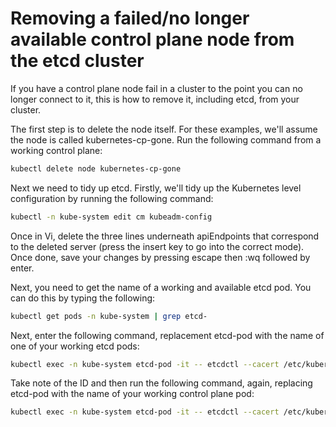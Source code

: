# Removing a failed/no longer available control plane node from the etcd cluster

If you have a control plane node fail in a cluster to the point you can no longer connect to it, this is how to remove it, including etcd, from your cluster.

The first step is to delete the node itself. For these examples, we'll assume the node is called kubernetes-cp-gone. Run the following command from a working control plane:

```bash
kubectl delete node kubernetes-cp-gone
```

Next we need to tidy up etcd. Firstly, we'll tidy up the Kubernetes level configuration by running the following command:

```bash
kubectl -n kube-system edit cm kubeadm-config
```

Once in Vi, delete the three lines underneath apiEndpoints that correspond to the deleted server (press the insert key to go into the correct mode). Once done, save your changes by pressing escape then :wq followed by enter.

Next, you need to get the name of a working and available etcd pod. You can do this by typing the following:

```bash
kubectl get pods -n kube-system | grep etcd-
```

Next, enter the following command, replacement etcd-pod with the name of one of your working etcd pods:

```bash
kubectl exec -n kube-system etcd-pod -it -- etcdctl --cacert /etc/kubernetes/pki/etcd/ca.crt --cert /etc/kubernetes/pki/etcd/peer.crt --key /etc/kubernetes/pki/etcd/peer.key member list -w table
```

Take note of the ID and then run the following command, again, replacing etcd-pod with the name of your working control plane pod:

```bash
kubectl exec -n kube-system etcd-pod -it -- etcdctl --cacert /etc/kubernetes/pki/etcd/ca.crt --cert /etc/kubernetes/pki/etcd/peer.crt --key /etc/kubernetes/pki/etcd/peer.key member remove failednodeid
```
